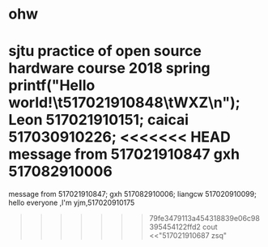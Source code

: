 # ohw
sjtu practice of open source hardware course 2018 spring
printf("Hello world!\t517021910848\tWXZ\n");
Leon 517021910151;
caicai 517030910226;
<<<<<<< HEAD
message from 517021910847
gxh 517082910006
=======
message from 517021910847;
gxh 517082910006;
liangcw 517020910099;
hello everyone ,l'm yjm,517020910175
>>>>>>> 79fe3479113a454318839e06c98395454122ffd2
cout <<"517021910687 zsq"
